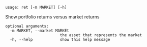 ```
usage: ret [-m MARKET] [-h]
```

Show portfolio returns versus market returns

```
optional arguments:
  -m MARKET, --market MARKEt
                        the asset that represents the market
  -h, --help            show this help message
```
